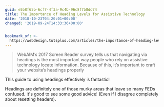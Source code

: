 ```yaml
---
guid: e5b8f65b-6cf7-4f3a-9c4b-96c8f7b0dd74
title: The Importance of Heading Levels for Assistive Technology
date: '2018-10-23T04:20:01+00:00'
changed: '2019-09-24T14:33:36+00:00'


bookmark_of: >-
  https://webdesign.tutsplus.com/articles/the-importance-of-heading-levels-for-assistive-technology--cms-31753
---
```



> WebAIM’s 2017 Screen Reader survey tells us that navigating via headings is the most important way people who rely on assistive technology locate information. Because of this, it’s important to craft your website’s headings properly

This guide to using headings effectively is fantastic!

Headings are definitely one of those murky areas that leave so many FEDs confused. It's good to see some good advice! (Even if I disagree completely about resetting headers).
